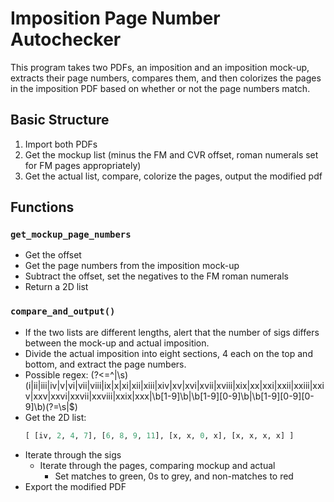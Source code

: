 # Imposition Page Number Autochecker

This program takes two PDFs, an imposition and an imposition mock-up, extracts their page numbers, compares them, and then colorizes the pages in the imposition PDF based on whether or not the page numbers match.

## Basic Structure

1. Import both PDFs
2. Get the mockup list (minus the FM and CVR offset, roman numerals set for FM pages appropriately)
3. Get the actual list, compare, colorize the pages, output the modified pdf

## Functions

### `get_mockup_page_numbers`

- Get the offset
- Get the page numbers from the imposition mock-up
- Subtract the offset, set the negatives to the FM roman numerals
- Return a 2D list

### `compare_and_output()`

- If the two lists are different lengths, alert that the number of sigs differs between the mock-up and actual imposition.
- Divide the actual imposition into eight sections, 4 each on the top and bottom, and extract the page numbers.
- Possible regex: (?<=^|\s)(i|ii|iii|iv|v|vi|vii|viii|ix|x|xi|xii|xiii|xiv|xv|xvi|xvii|xviii|xix|xx|xxi|xxii|xxiii|xxiv|xxv|xxvi|xxvii|xxviii|xxix|xxx|\b[1-9]\b|\b[1-9][0-9]\b|\b[1-9][0-9][0-9]\b)(?=\s|$)
- Get the 2D list:
  ```python
  [ [iv, 2, 4, 7], [6, 8, 9, 11], [x, x, 0, x], [x, x, x, x] ]
  ```
- Iterate through the sigs
  - Iterate through the pages, comparing mockup and actual
    - Set matches to green, 0s to grey, and non-matches to red
- Export the modified PDF
